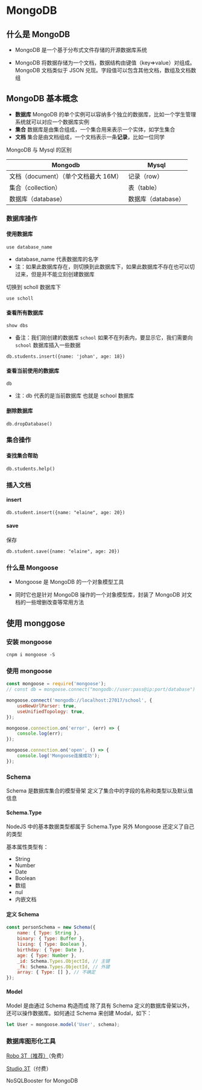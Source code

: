 # MongoDB

## 什么是 MongoDB

-   MongoDB 是一个基于分布式文件存储的开源数据库系统

-   MongoDB 将数据存储为一个文档，数据结构由键值（key=>value）对组成。MongoDB 文档类似于 JSON 兑现。字段值可以包含其他文档，数组及文档数组

## MongoDB 基本概念

-   **数据库** MongoDB 的单个实例可以容纳多个独立的数据库，比如一个学生管理系统就可以对应一个数据库实例
-   **集合** 数据库是由集合组成，一个集合用来表示一个实体，如学生集合
-   **文档** 集合是由文档组成，一个文档表示一条**记录**，比如一位同学

MongoDB 与 Mysql 的区别

| Mongodb                              | Mysql              |
| ------------------------------------ | ------------------ |
| 文档（document）（单个文档最大 16M） | 记录（row）        |
| 集合（collection）                   | 表（table）        |
| 数据库（database）                   | 数据库（database） |

### 数据库操作

#### 使用数据库

```shell
use database_name
```

-   database_name 代表数据库的名字
-   注：如果此数据库存在，则切换到此数据库下，如果此数据库不存在也可以切过来，但是并不能立刻创建数据库

切换到 scholl 数据库下

```shell
use scholl 
```

#### 查看所有数据库

```shell
show dbs
```

-   备注：我们刚创建的数据库 `school` 如果不在列表内，要显示它，我们需要向 `school` 数据库插入一些数据

```shell
db.students.insert({name: 'johan', age: 18})
```

#### 查看当前使用的数据库

```shell
db
```

-   注：db 代表的是当前数据库 也就是 school 数据库

#### 删除数据库

```shell
db.dropDatabase()
```

### 集合操作

#### 查找集合帮助

```shell
db.students.help()
```

### 插入文档

#### insert

```shell
db.student.insert({name: "elaine", age: 20})
```

#### save

保存

```shell
db.student.save({name: "elaine", age: 20})
```

### 什么是 Mongoose

-   Mongoose 是 MongoDB 的一个对象模型工具

-   同时它也是针对 MongoDB 操作的一个对象模型库，封装了 MongoDB 对文档的一些增删改查等常用方法

## 使用 monggose

### 安装 mongoose

```shell
cnpm i mongoose -S
```

### 使用 mongoose

```javascript
const mongoose = require('mongoose');
// const db = mongoose.connect("mongodb://user:pass@ip:port/database")

mongoose.connect('mongodb://localhost:27017/school', {
    useNewUrlParser: true,
    useUnifiedTopology: true,
});

mongoose.connection.on('error', (err) => {
    console.log(err);
});

mongoose.connection.on('open', () => {
    console.log('Mongoose连接成功');
});
```

### Schema

Schema 是数据库集合的模型骨架 定义了集合中的字段的名称和类型以及默认值信息

#### Schema.Type

NodeJS 中的基本数据类型都属于 Schema.Type 另外 Mongoose 还定义了自己的类型

基本属性类型有：

-   String
-   Number
-   Date
-   Boolean
-   数组
-   nul
-   内嵌文档

#### 定义 Schema

```javascript
const personSchema = new Schema({
    name: { Type: String },
    binary: { Type: Buffer },
    living: { Type: Boolean },
    birthday: { Type: Date },
    age: { Type: Number },
    _id: Schema.Types.ObjectId, // 主键
    _fk: Schema.Types.ObjectId, // 外键
    array: { Type: [] }, // 不确定
});
```

#### Model

Model 是由通过 Schema 构造而成 除了具有 Schema 定义的数据库骨架以外，还可以操作数据库。如何通过 Schema 来创建 Modal，如下：

```javascript
let User = mongoose.model('User', schema);
```

### 数据库图形化工具

[Robo 3T（推荐）](https://robomongo.org/download)（免费）

[Studio 3T](https://robomongo.org/)（付费）

NoSQLBooster for MongoDB
